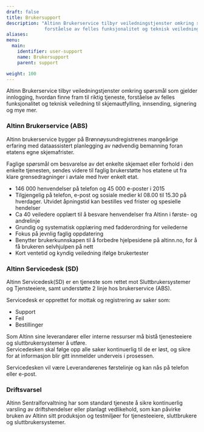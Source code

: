 ```yaml
---
draft: false
title: Brukersupport
description: "Altinn Brukerservice tilbyr veiledningstjenster omkring spørsmål som gjelder innlogging, hvordan finne fram til riktig tjeneste,
              forståelse av felles funksjonalitet og teknisk veiledning til skjemautfylling, innsending, signering og mye mer."
aliases:
menu:
  main:
    identifier: user-support
    name: Brukersupport
    parent: support

weight: 100
---
```


Altinn Brukerservice tilbyr veiledningstjenster omkring spørsmål som gjelder innlogging, hvordan finne fram til riktig tjeneste,
forståelse av felles funksjonalitet og teknisk veiledning til skjemautfylling, innsending, signering og mye mer.

### Altinn Brukerservice (ABS)
Altinn brukerservice bygger på Brønnøysundregistrenes mangeårige erfaring med dataassistert planlegging av nødvendig bemanning foran etatens egne skjemafrister.

Faglige spørsmål om besvarelse av det enkelte skjemaet eller forhold i den enkelte tjenesten, sendes videre til faglig brukerstøtte hos etatene
ut fra klare grensedragninger i avtale med hver enkelt etat. 

 - 146 000 henvendelser på telefon og 45 000 e-poster i 2015
 - Tilgjengelig på telefon, e-post og sosiale medier kl 08.00 til 15.30 på hverdager. Utvidet åpningstid kan bestilles ved frister og spesielle hendelser
 - Ca 40 veiledere opplært til å besvare henvendelser fra Altinn i første- og andrelinje
 - Grundig og systematisk opplæring med fadderordning for veilederne
 - Fokus på jevnlig faglig oppdatering
 - Benytter brukerkunnskapen til å forbedre hjelpesidene på altinn.no, for å få brukeren selvhjulpen på nett
 - Kort ventetid og kyndig veiledning ifølge brukertester


### Altinn Servicedesk (SD)
Altinn Servicedesk(SD) er en tjeneste som rettet mot Sluttbrukersystemer og Tjensteeiere, samt understøtte 2 linje hos brukerservice (ABS).

Servicedesk er opprettet for mottak og registrering av saker som:

 - Support
 - Feil
 - Bestillinger

Som Altinn sine leverandører eller interne ressurser må bistå tjenesteeiere og sluttbrukersystemer å utføre.  
Servicedesken skal følge opp alle saker kontinuerlig til de er løst, og sikre for at informasjon blir gitt innmelder underveis i prosessen.

Servicedesken vil være Leverandørenes førstelinje og kan nås på telefon eller e-post.

### Driftsvarsel

Altinn Sentralforvaltning har som standard tjeneste å sikre kontinuerlig varsling av driftshendelser eller planlagt vedlikehold,
som kan påvirke bruken av Altinn sitt produksjon og testmiljøer for tjenesteeiere, sluttbrukere og sluttbrukersystemer. 
